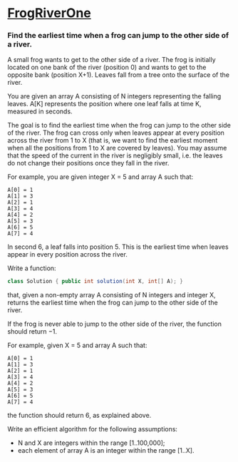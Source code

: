 # [FrogRiverOne](https://app.codility.com/programmers/lessons/4-counting_elements/frog_river_one/)

### Find the earliest time when a frog can jump to the other side of a river.

A small frog wants to get to the other side of a river. The frog is initially located on one bank of the river (position 0) and wants to get to the opposite bank (position X+1). Leaves fall from a tree onto the surface of the river.

You are given an array A consisting of N integers representing the falling leaves. A[K] represents the position where one leaf falls at time K, measured in seconds.

The goal is to find the earliest time when the frog can jump to the other side of the river. The frog can cross only when leaves appear at every position across the river from 1 to X (that is, we want to find the earliest moment when all the positions from 1 to X are covered by leaves). You may assume that the speed of the current in the river is negligibly small, i.e. the leaves do not change their positions once they fall in the river.

For example, you are given integer X = 5 and array A such that:
  ```
  A[0] = 1
  A[1] = 3
  A[2] = 1
  A[3] = 4
  A[4] = 2
  A[5] = 3
  A[6] = 5
  A[7] = 4
  ```
In second 6, a leaf falls into position 5. This is the earliest time when leaves appear in every position across the river.

Write a function:
```java
class Solution { public int solution(int X, int[] A); }
```
that, given a non-empty array A consisting of N integers and integer X, returns the earliest time when the frog can jump to the other side of the river.

If the frog is never able to jump to the other side of the river, the function should return −1.

For example, given X = 5 and array A such that:
  ```
  A[0] = 1
  A[1] = 3
  A[2] = 1
  A[3] = 4
  A[4] = 2
  A[5] = 3
  A[6] = 5
  A[7] = 4
  ```
the function should return 6, as explained above.

Write an efficient algorithm for the following assumptions:

* N and X are integers within the range [1..100,000];
* each element of array A is an integer within the range [1..X].
